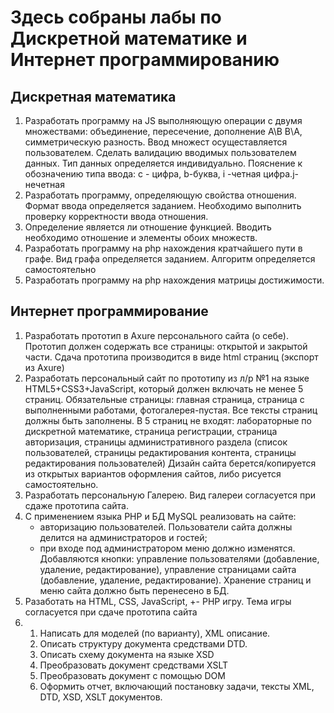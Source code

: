 # Здесь собраны лабы по Дискретной математике и Интернет программированию

## Дискретная математика
1. Разработать программу на JS выполняющую операции с двумя множествами: объединение, пересечение, дополнение A\B B\A, симметрическую разность.  Ввод множест осущеставляется пользователем. Сделать валидацию вводимых пользователем данных. Тип данных определяется индивидуально.  Пояснение к обозначению типа ввода: с - цифра, b-буква, i -четная цифра.j-нечетная
2. Разработать программу, определяющую свойства отношения. Формат ввода определяется заданием. Необходимо выполнить проверку корректности ввода отношения.
3. Определение является ли отношение функцией. Вводить необходимо отношение и элементы обоих множеств.
4. Разработать программу на php нахождения кратчайшего пути в графе. Вид графа определяется заданием. Алгоритм определяется самостоятельно
5. Разработать программу на php  нахождения матрицы достижимости. 

## Интернет программирование 
1. Разработать прототип в Axure персонального сайта (о себе). Прототип должен содержать все страницы: открытой и закрытой части. Сдача прототипа производится в виде html страниц (экспорт из  Axure)
2. Разработать персональный сайт по прототипу из л/р №1 на языке HTML5+CSS3+JavaScript, который должен включать не менее 5 страниц.  Обязательные страницы: главная страница, страница с выполненными работами, фотогалерея-пустая. Все тексты страниц должны быть заполнены. В 5 страниц не входят: лабораторные по дискретной математике, страница регистрации, страница авторизация, страницы административного раздела (список пользователей, страницы редактирования контента, страницы редактирования пользователей)
Дизайн сайта берется/копируется из открытых вариантов оформления сайтов, либо рисуется самостоятельно.
3. Разработать персональную Галерею. Вид галереи согласуется при сдаже прототипа сайта.
4. С применением языка PHP и БД MySQL реализовать на сайте:
   - авторизацию пользователей. Пользователи сайта должны делится на администраторов и гостей;
   - при входе под администратором меню должно изменятся. Добавляются кнопки: управление пользователями (добавление, удаление, редактирование), управление страницами сайта (добавление, удаление, редактирование).
  Хранение страниц и меню сайта должно быть перенесено в БД.
5. Разаботать на HTML, CSS, JavaScript, +- PHP игру.  Тема игры согласуется при сдаче прототипа сайта
6.    
   1. Написать для моделей (по варианту), XML описание.
   2. Описать структуру документа средствами DTD.
   3. Описать схему документа на языке XSD
   4. Преобразовать документ средствами XSLT
   5. Преобразовать документ с помощью DOM
   6. Оформить отчет, включающий постановку задачи, тексты XML, DTD, XSD, XSLT документов.

